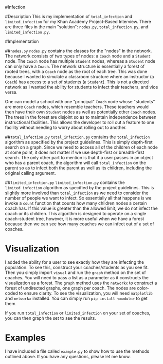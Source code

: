 #Infection

#Description
This is my implementation of ``total_infection`` and ``limited_infection`` for my Khan Academy Project-Based Interview. There are three files in the main "solution": ``nodes.py``, ``total_infection.py``, and ``limited_infection.py``. 

#Implementation

##``nodes.py``
``nodes.py`` contains the classes for the "nodes" in the network. The network consists of two types of nodes: a ``Coach`` node and a ``Student`` node. The ``Coach`` node has multiple ``Student`` nodes, whereas a ``Student`` node can only have a ``Coach``. The network structure is essentially a forest of rooted trees, with a ``Coach`` node as the root of each tree. This was done because I wanted to simulate a classroom structure where an instructor (a ``Coach``) has access to a set of students (a ``Student``). This is not a directed network as I wanted the ability for students to infect their teachers, and vice versa. 

One can model a school with one "principal" ``Coach`` node whose "students" are more ``Coach`` nodes, which resemble teachers. These teachers would then have their own ``Student`` nodes as well as potentially other ``Coach`` nodes. The trees in the forest are disjoint so as to maintain independence between instructional facilities. This allows the developer to roll out a feature to one facility without needing to worry about rolling out to another. 

##``total_infection.py``
``total_infection.py`` contains the ``total_infection`` algorithm as specified by the project guidelines. This is simply depth-first search on a graph. Since we need to access all of the children of each node at some point, it does not matter if we use depth-first or breadth-first search. The only other part to mention is that if a user passes in an object who has a parent coach, the algorithm will call ``total_infection`` on the parent so as to infect both the parent as well as its children, including the original calling argument. 

##``limited_infection.py``
``limited_infection.py`` contains the ``limited_infection`` algorithm as specified by the project guidelines. This is slightly more involved than ``total_infection`` as we need to consider the number of people we want to infect. So essentially all that happens is we invoke a ``count`` function that counts how many children nodes a certain coach has. If this value is greater than the allowed limit, we do not infect the coach or its children. This algorithm is designed to operate on a single coach-student tree, however, it is more useful when we have a forest because then we can see how many coaches we can infect out of a set of coaches. 

# Visualization
I added the ability for a user to see exactly how they are infecting the population. To see this, construct your coaches/students as you see fit. Then you simply import ``visual`` and run the ``graph`` method on the set of coaches. You will need to pass a list as a parameter as it constructs the visualization as a forest. The ``graph`` method uses the ``networkx`` to construct a forest of undirected graphs, one graph per coach. The nodes are color-coded to ensure clarity. To see the visualization, you will need ``matplotlib`` and ``networkx`` installed. You can simply run ``pip install <module>`` to get them. 

If you run ``total_infection`` or ``limited_infection`` on your set of coaches, you can then graph the set to see the results. 

# Examples
I have included a file called ``example.py`` to show how to use the methods outlined above. If you have any questions, please let me know. 